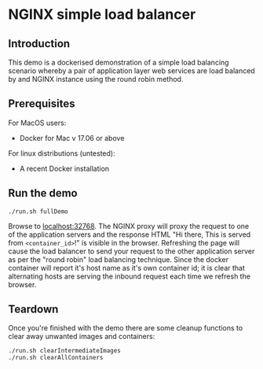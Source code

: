 # NGINX simple load balancer

## Introduction 

This demo is a dockerised demonstration of a simple load balancing scenario whereby a pair of application layer web services are load balanced by and NGINX instance using the round robin method.

## Prerequisites

For MacOS users:
* Docker for Mac v 17.06 or above

For linux distributions (untested):
* A recent Docker installation  

## Run the demo
```
./run.sh fullDemo
```

Browse to [localhost:32768](http://localhost:32768). The NGINX proxy will proxy the request to one of the application servers and the response HTML "Hi there, This is served from `<container_id>`!" is visible in the browser. Refreshing the page will cause the load balancer to send your request to the other application server as per the "round robin" load balancing technique. Since the docker container will report it's host name as it's own container id; it is clear that alternating hosts are serving the inbound request each time we refresh the browser.

## Teardown
Once you're finished with the demo there are some cleanup functions to clear away unwanted images and containers:
```
./run.sh clearIntermediateImages
./run.sh clearAllContainers
```   

